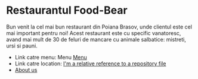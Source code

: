 # Restaurantul Food-Bear

Bun venit la cel mai bun restaurant din Poiana Brasov, unde clientul este cel mai important pentru noi! 
Acest restaurant este cu specific vanatoresc, avand mai mult de 30 de feluri de mancare cu animale salbatice: mistreti, ursi si pauni.

* Link catre menu: Menu [Menu](Luciantask.md)
* Link catre location: [I'm a relative reference to a repository file](location.md)
* [About us](about-page.md)

